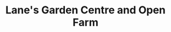 ---
title: "Lane's Garden Centre and Open Farm"
url: /derby/lanes-garden-centre-and-open-farm/
shop: Garten-Center
---